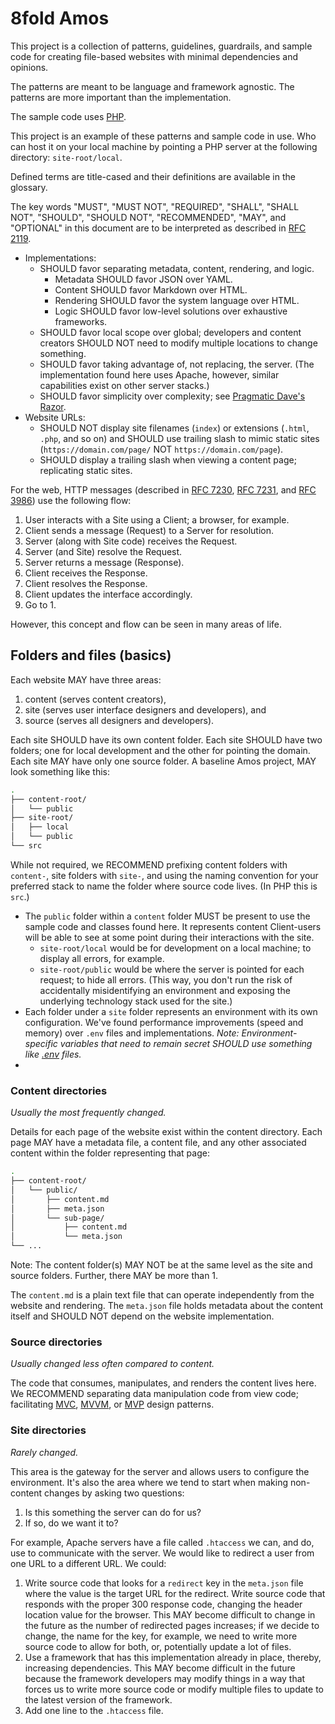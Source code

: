 # 8fold Amos

This project is a collection of patterns, guidelines, guardrails, and sample code for creating file-based websites with minimal dependencies and opinions. 

The patterns are meant to be language and framework agnostic. The patterns are more important than the implementation.

The sample code uses [PHP](https://www.php.net). 

This project is an example of these patterns and sample code in use. Who can host it on your local machine by pointing a PHP server at the following directory: `site-root/local`.

Defined terms are title-cased and their definitions are available in the glossary.

The key words "MUST", "MUST NOT", "REQUIRED", "SHALL", "SHALL NOT", "SHOULD", "SHOULD NOT", "RECOMMENDED", "MAY", and "OPTIONAL" in this document are to be interpreted as described in [RFC 2119](https://www.ietf.org/rfc/rfc2119.txt).

- Implementations: 
	- SHOULD favor separating metadata, content, rendering, and logic.
		- Metadata SHOULD favor JSON over YAML.
		- Content SHOULD favor Markdown over HTML.
		- Rendering SHOULD favor the system language over HTML.
		- Logic SHOULD favor low-level solutions over exhaustive frameworks.
	- SHOULD favor local scope over global; developers and content creators SHOULD NOT need to modify multiple locations to change something.
	- SHOULD favor taking advantage of, not replacing, the server. (The implementation found here uses Apache, however, similar capabilities exist on other server stacks.)
	- SHOULD favor simplicity over complexity; see [Pragmatic Dave's Razor](https://pragdave.me/blog/2014/03/04/time-to-kill-agile.html#back-to-the-basics).
- Website URLs:
	- SHOULD NOT display site filenames (`index`) or extensions  (`.html`, `.php`, and so on) and SHOULD use trailing slash to mimic static sites (`https://domain.com/page/` NOT `https://domain.com/page`).
	- SHOULD display a trailing slash when viewing a content page; replicating static sites.

For the web, HTTP messages (described in [RFC 7230](https://datatracker.ietf.org/doc/html/rfc7230), [RFC 7231](https://datatracker.ietf.org/doc/html/rfc7231), and [RFC 3986](https://datatracker.ietf.org/doc/html/rfc3986)) use the following flow:

1. User interacts with a Site using a Client; a browser, for example.
2. Client sends a message (Request) to a Server for resolution.
3. Server (along with Site code) receives the Request.
4. Server (and Site) resolve the Request.
5. Server returns a message (Response).
6. Client receives the Response.
7. Client resolves the Response.
8. Client updates the interface accordingly.
9. Go to 1.

However, this concept and flow can be seen in many areas of life.

## Folders and files (basics)

Each website MAY have three areas:

1. content (serves content creators),
2. site (serves user interface designers and developers), and
3. source (serves all designers and developers).

Each site SHOULD have its own content folder. Each site SHOULD have two folders; one for local development and the other for pointing the domain. Each site MAY have only one source folder. A baseline Amos project, MAY look something like this:

```bash
.
├── content-root/
│   └── public
├── site-root/
│   ├── local
│   └── public
└── src
```

While not required, we RECOMMEND prefixing content folders with `content-`, site folders with `site-`, and using the naming convention for your preferred stack to name the folder where source code lives. (In PHP this is `src`.)

- The `public` folder within a `content` folder MUST be present to use the sample code and classes found here. It represents content Client-users will be able to see at some point during their interactions with the site.
	- `site-root/local` would be for development on a local machine; to display all errors, for example.
	- `site-root/public` would be where the server is pointed for each request; to hide all errors. (This way, you don't run the risk of accidentally misidentifying an environment and exposing the underlying technology stack used for the site.)
- Each folder under a `site` folder represents an environment with its own configuration. We've found performance improvements (speed and memory) over `.env` files and implementations. *Note: Environment-specific variables that need to remain secret SHOULD use something like [.env](https://www.dotenv.org) files.*
-  
### Content directories

*Usually the most frequently changed.*

Details for each page of the website exist within the content directory. Each page MAY have a metadata file, a content file, and any other associated content within the folder representing that page:

```bash
.
├── content-root/
│   └── public/
│       ├── content.md
│       ├── meta.json
│       └── sub-page/
│           ├── content.md
│           └── meta.json
└── ...
```

Note: The content folder(s) MAY NOT be at the same level as the site and source folders. Further, there MAY be more than 1.

The `content.md` is a plain text file that can operate independently from the website and rendering. The `meta.json` file holds metadata about the content itself and SHOULD NOT depend on the website implementation.

### Source directories

*Usually changed less often compared to content.*

The code that consumes, manipulates, and renders the content lives here. We RECOMMEND separating data manipulation code from view code; facilitating [MVC](https://en.wikipedia.org/wiki/Model–view–controller), [MVVM](https://en.wikipedia.org/wiki/Model–view–viewmodel), or [MVP](https://en.wikipedia.org/wiki/Model–view–presenter) design patterns.

### Site directories

*Rarely changed.*

This area is the gateway for the server and allows users to configure the environment. It's also the area where we tend to start when making non-content changes by asking two questions:

1. Is this something the server can do for us?
2. If so, do we want it to?

For example, Apache servers have a file called `.htaccess` we can, and do, use to communicate with the server. We would like to redirect a user from one URL to a different URL. We could:

1. Write source code that looks for a `redirect` key in the `meta.json` file where the value is the target URL for the redirect. Write source code that responds with the proper 300 response code, changing the header location value for the browser. This MAY become difficult to change in the future as the number of redirected pages increases; if we decide to change, the name for the key, for example, we need to write more source code to allow for both, or, potentially update a lot of files.
2. Use a framework that has this implementation already in place, thereby, increasing dependencies. This MAY become difficult in the future because the framework developers may modify things in a way that forces us to write more source code or modify multiple files to update to the latest version of the framework.
3. Add one line to the `.htaccess` file.
